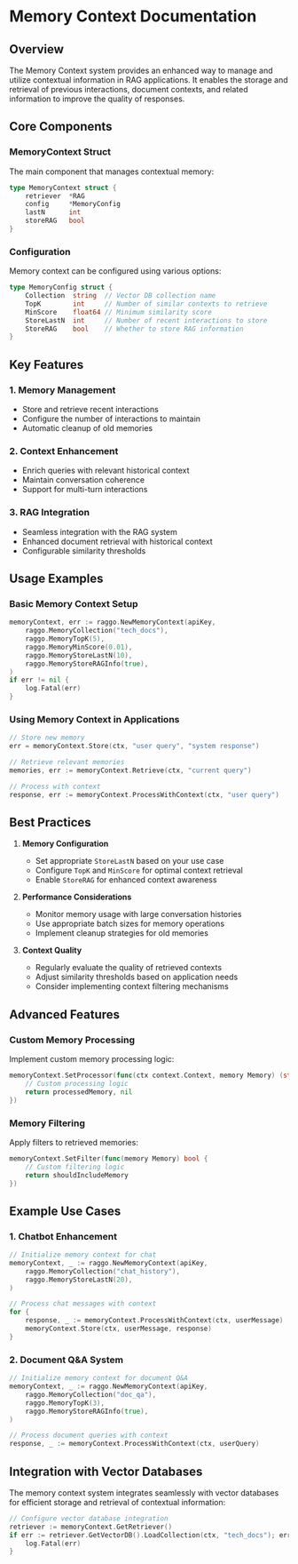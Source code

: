 # Memory Context Documentation

## Overview
The Memory Context system provides an enhanced way to manage and utilize contextual information in RAG applications. It enables the storage and retrieval of previous interactions, document contexts, and related information to improve the quality of responses.

## Core Components

### MemoryContext Struct
The main component that manages contextual memory:

```go
type MemoryContext struct {
    retriever  *RAG
    config     *MemoryConfig
    lastN      int
    storeRAG   bool
}
```

### Configuration
Memory context can be configured using various options:

```go
type MemoryConfig struct {
    Collection  string  // Vector DB collection name
    TopK        int     // Number of similar contexts to retrieve
    MinScore    float64 // Minimum similarity score
    StoreLastN  int     // Number of recent interactions to store
    StoreRAG    bool    // Whether to store RAG information
}
```

## Key Features

### 1. Memory Management
- Store and retrieve recent interactions
- Configure the number of interactions to maintain
- Automatic cleanup of old memories

### 2. Context Enhancement
- Enrich queries with relevant historical context
- Maintain conversation coherence
- Support for multi-turn interactions

### 3. RAG Integration
- Seamless integration with the RAG system
- Enhanced document retrieval with historical context
- Configurable similarity thresholds

## Usage Examples

### Basic Memory Context Setup
```go
memoryContext, err := raggo.NewMemoryContext(apiKey,
    raggo.MemoryCollection("tech_docs"),
    raggo.MemoryTopK(5),
    raggo.MemoryMinScore(0.01),
    raggo.MemoryStoreLastN(10),
    raggo.MemoryStoreRAGInfo(true),
)
if err != nil {
    log.Fatal(err)
}
```

### Using Memory Context in Applications
```go
// Store new memory
err = memoryContext.Store(ctx, "user query", "system response")

// Retrieve relevant memories
memories, err := memoryContext.Retrieve(ctx, "current query")

// Process with context
response, err := memoryContext.ProcessWithContext(ctx, "user query")
```

## Best Practices

1. **Memory Configuration**
   - Set appropriate `StoreLastN` based on your use case
   - Configure `TopK` and `MinScore` for optimal context retrieval
   - Enable `StoreRAG` for enhanced context awareness

2. **Performance Considerations**
   - Monitor memory usage with large conversation histories
   - Use appropriate batch sizes for memory operations
   - Implement cleanup strategies for old memories

3. **Context Quality**
   - Regularly evaluate the quality of retrieved contexts
   - Adjust similarity thresholds based on application needs
   - Consider implementing context filtering mechanisms

## Advanced Features

### Custom Memory Processing
Implement custom memory processing logic:

```go
memoryContext.SetProcessor(func(ctx context.Context, memory Memory) (string, error) {
    // Custom processing logic
    return processedMemory, nil
})
```

### Memory Filtering
Apply filters to retrieved memories:

```go
memoryContext.SetFilter(func(memory Memory) bool {
    // Custom filtering logic
    return shouldIncludeMemory
})
```

## Example Use Cases

### 1. Chatbot Enhancement
```go
// Initialize memory context for chat
memoryContext, _ := raggo.NewMemoryContext(apiKey,
    raggo.MemoryCollection("chat_history"),
    raggo.MemoryStoreLastN(20),
)

// Process chat messages with context
for {
    response, _ := memoryContext.ProcessWithContext(ctx, userMessage)
    memoryContext.Store(ctx, userMessage, response)
}
```

### 2. Document Q&A System
```go
// Initialize memory context for document Q&A
memoryContext, _ := raggo.NewMemoryContext(apiKey,
    raggo.MemoryCollection("doc_qa"),
    raggo.MemoryTopK(3),
    raggo.MemoryStoreRAGInfo(true),
)

// Process document queries with context
response, _ := memoryContext.ProcessWithContext(ctx, userQuery)
```

## Integration with Vector Databases

The memory context system integrates seamlessly with vector databases for efficient storage and retrieval of contextual information:

```go
// Configure vector database integration
retriever := memoryContext.GetRetriever()
if err := retriever.GetVectorDB().LoadCollection(ctx, "tech_docs"); err != nil {
    log.Fatal(err)
}
```

